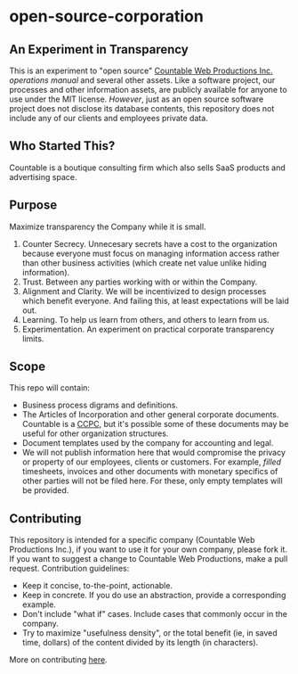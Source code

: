 # open-source-corporation

## An Experiment in Transparency
This is an experiment to "open source" [Countable Web Productions Inc.](http://countable.ca) *operations manual* and several other assets. Like a software project, our processes and other information assets, are publicly available for anyone to use under the MIT license. *However*, just as an open source software project does not disclose its database contents, this repository does not include any of our clients and employees private data.

## Who Started This?
Countable is a boutique consulting firm which also sells SaaS products and advertising space.

## Purpose
Maximize transparency the Company while it is small.
  1. Counter Secrecy. Unnecesary secrets have a cost to the organization because everyone must focus on managing information access rather than other business activities (which create net value unlike hiding information).
  2. Trust. Between any parties working with or within the Company.
  3. Alignment and Clarity. We will be incentivized to design processes which benefit everyone. And failing this, at least expectations will be laid out.
  4. Learning. To help us learn from others, and others to learn from us.
  5. Experimentation. An experiment on practical corporate transparency limits.

## Scope
This repo will contain:
  * Business process digrams and definitions.
  * The Articles of Incorporation and other general corporate documents. Countable is a [CCPC](http://www.cra-arc.gc.ca/E/pub/tp/it458r2/it458r2-e.html), but it's possible some of these documents may be useful for other organization structures.
  * Document templates used by the company for accounting and legal.
  * We will not publish information here that would compromise the privacy or property of our employees, clients or customers. For example, _filled_ timesheets, invoices and other documents with monetary specifics of other parties will not be filed here. For these, only empty templates will be provided.

## Contributing
This repository is intended for a specific company (Countable Web Productions Inc.), if you want to use it for your own company, please fork it. If you want to suggest a change to Countable Web Productions, make a pull request. Contribution guidelines:

   * Keep it concise, to-the-point, actionable.
   * Keep in concrete. If you do use an abstraction, provide a corresponding example.
   * Don't include "what if" cases. Include cases that commonly occur in the company.
   * Try to maximize "usefulness density", or the total benefit (ie, in saved time, dollars) of the content divided by its length (in characters).

More on contributing [here](./CONTRIBUTING.md).

